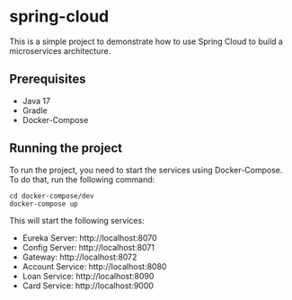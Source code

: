 # spring-cloud

This is a simple project to demonstrate how to use Spring Cloud to build a microservices architecture.

## Prerequisites

- Java 17
- Gradle
- Docker-Compose

## Running the project

To run the project, you need to start the services using Docker-Compose. To do that, run the following command:

```shell
cd docker-compose/dev
docker-compose up
```

This will start the following services:

- Eureka Server: http://localhost:8070
- Config Server: http://localhost:8071
- Gateway: http://localhost:8072
- Account Service: http://localhost:8080
- Loan Service: http://localhost:8090
- Card Service: http://localhost:9000

